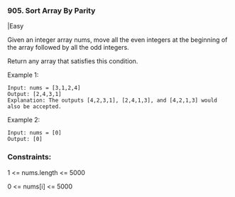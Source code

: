 ### 905. Sort Array By Parity
|Easy

Given an integer array nums, move all the even integers at the beginning of the array followed by all the odd integers.

Return any array that satisfies this condition.

 

Example 1:
```
Input: nums = [3,1,2,4]
Output: [2,4,3,1]
Explanation: The outputs [4,2,3,1], [2,4,1,3], and [4,2,1,3] would also be accepted.
```
Example 2:
```
Input: nums = [0]
Output: [0]
```

### Constraints:

1 <= nums.length <= 5000

0 <= nums[i] <= 5000
